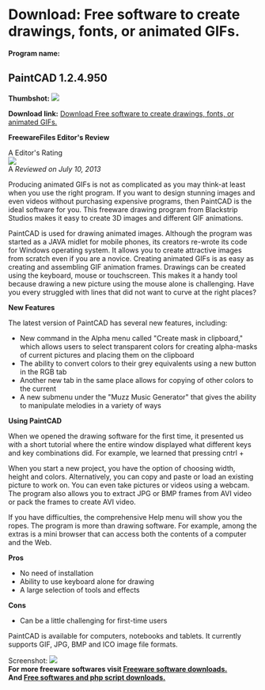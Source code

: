 # Download: Free software to create drawings, fonts, or animated GIFs.

**Program name:**

## PaintCAD 1.2.4.950

  
**Thumbshot:** ![](http://www.freewarefiles.com/screenshot/paintcad_md.jpg)   
  
**Download link:** [Download Free software to create drawings, fonts, or animated GIFs.](http://freesoftwares.boysofts.com/PaintCAD_program_89359.html)  
  


**FreewareFiles Editor's Review**  
  


A Editor's Rating  
![](http://www.freewarefiles.com/images/rating/5.gif)  
A _Reviewed on July 10, 2013_  
  
Producing animated GIFs is not as complicated as you may think-at least when you use the right program. If you want to design stunning images and even videos without purchasing expensive programs, then PaintCAD is the ideal software for you. This freeware drawing program from Blackstrip Studios makes it easy to create 3D images and different GIF animations. 

PaintCAD is used for drawing animated images. Although the program was started as a JAVA midlet for mobile phones, its creators re-wrote its code for Windows operating system. It allows you to create attractive images from scratch even if you are a novice. Creating animated GIFs is as easy as creating and assembling GIF animation frames. Drawings can be created using the keyboard, mouse or touchscreen. This makes it a handy tool because drawing a new picture using the mouse alone is challenging. Have you every struggled with lines that did not want to curve at the right places?

**New Features**

The latest version of PaintCAD has several new features, including: 

  * New command in the Alpha menu called "Create mask in clipboard," which allows users to select transparent colors for creating alpha-masks of current pictures and placing them on the clipboard 
  * The ability to convert colors to their grey equivalents using a new button in the RGB tab 
  * Another new tab in the same place allows for copying of other colors to the current 
  * A new submenu under the "Muzz Music Generator" that gives the ability to manipulate melodies in a variety of ways 

**Using PaintCAD**

When we opened the drawing software for the first time, it presented us with a short tutorial where the entire window displayed what different keys and key combinations did. For example, we learned that pressing cntrl + 

When you start a new project, you have the option of choosing width, height and colors. Alternatively, you can copy and paste or load an existing picture to work on. You can even take pictures or videos using a webcam. The program also allows you to extract JPG or BMP frames from AVI video or pack the frames to create AVI video.

If you have difficulties, the comprehensive Help menu will show you the ropes. The program is more than drawing software. For example, among the extras is a mini browser that can access both the contents of a computer and the Web.

**Pros**

  * No need of installation 
  * Ability to use keyboard alone for drawing 
  * A large selection of tools and effects 

**Cons**

  * Can be a little challenging for first-time users 

PaintCAD is available for computers, notebooks and tablets. It currently supports GIF, JPG, BMP and ICO image file formats.

  
  
Screenshot: ![](http://www.freewarefiles.com/screenshot/paintcad.jpg)   
**For more freeware softwares visit [Freeware software downloads.](http://freesoftwares.boysofts.com/)**   
**And [Free softwares and php script downloads.](http://www.boysofts.com/)**
